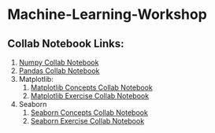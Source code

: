 # Machine-Learning-Workshop

## Collab Notebook Links:
1. <a href="https://colab.research.google.com/drive/1AOa2PyWcSzRYBw4CvX2d5lywl8_U304z?usp=sharing" target="_blank">Numpy Collab Notebook</a>
2. <a href="https://colab.research.google.com/drive/12AcLYSt6yW2khCBEfJ4n0ZTRqbwT216w?usp=sharing" target="_blank">Pandas Collab Notebook</a>
3. Matplotlib:
    1. <a href="https://colab.research.google.com/drive/1XsRIsL3iobaufjvauzsDK08BOyCt2j3f?usp=sharing" target="_blank">Matplotlib Concepts Collab Notebook</a>
    2. <a href="https://colab.research.google.com/drive/11DJoA0weCMkdGpTajQNc8tR_EnNCDsqf?usp=sharing" target="_blank">Matplotlib Exercise Collab Notebook</a>
4. Seaborn
    1. <a href="https://colab.research.google.com/drive/14IWsnJVLu0EFp8mTs8h4mSduBL7zugbG?usp=sharing" target="_blank">Seaborn Concepts Collab Notebook</a>
    2. <a href="https://colab.research.google.com/drive/1okRdo3eLmf9riv2Ye4_fKTRxPXXe97UZ?usp=sharing" target="_blank">Seaborn Exercise Collab Notebook</a>
